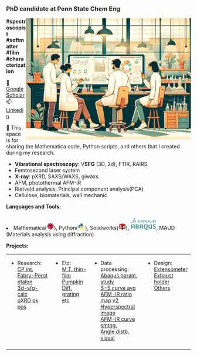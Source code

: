 <h3 align="left">PhD candidate at Penn State Chem Eng </h3>
  <img align="right" alt="Coding" width="450" src="https://github.com/JasonL1422/Images/blob/main/main3.png">

**#spectroscopist #softmatter #film #characterization**

🔬 [Google Scholar](https://scholar.google.com/citations?user=D79p8IoAAAAJ&hl=en&oi=ao)
📫 [Linkedin](http://www.linkedin.com/in/jongcheol-lee2)</li>

🌱 This space is for sharing the Mathematica code, Python scripts, and others that I created during my research.</li>

- **Vibrational spectroscopy**: V**SFG** (3D, 2d), FTIR, RAIRS
- Femtosecond laser system
- **X-ray**: pXRD, SAXS/WAXS, giwaxs
- AFM, photothermal AFM-IR
- Rietveld analysis, Principal component analysis(PCA)
- Cellulose, biomaterials, wall mechanic

**Languages and Tools:**<br>
<li>Mathematica(<img src="https://github.com/JasonL1422/Images/blob/main/mathematica.png" alt="Mathematica" width="20">),
Python(<img src="https://raw.githubusercontent.com/devicons/devicon/master/icons/python/python-original.svg" alt="python" width="20"/>),
Solidworks(<img src="https://github.com/JasonL1422/Images/blob/main/sw2.png" alt="SolidWorks" width="20"/>),
<img src="https://github.com/JasonL1422/Images/blob/main/Abaqus2.png" alt="Abaqus" width="70"/>,
MAUD (Materials analysis using diffraction)

**Projects:**<br>

<table>
  <!--------- first row (tr) starts here --------->
  <tr>
    <td valign="top">
      <ul>
        <li>Research:</li>
        <a href="https://github.com/JasonL1422/Optical-modeling-for-crossed-polarization-microscopy-intensity/blob/main/README.md">CP int.</a><br>
        <a href="https://github.com/JasonL1422/Fabry-Perot-Etalon/blob/main/README.md">Fabry-Perot etalon</a><br>
        <a href="https://github.com/JasonL1422/3d-sfg-cal/blob/main/README.md">3d-sfg-calc</a><br>
        <a href="https://github.com/JasonL1422/PXRD-peak-pos/blob/main/README.md">pXRD pk pos</a><br>
      </ul>
    </td>
    <td valign="top">
      <ul>
    <li>Etc:</li>
        <a href="https://github.com/JasonL1422/mass-transfer-through-a-thin-film/blob/main/README.md">M.T. thin-film</a><br>
        <a href="https://github.com/JasonL1422/pumpkin/blob/main/README.md">Pumpkin</a><br>
        <a href="https://github.com/JasonL1422/diffraction-grating/blob/main/README.md">Diff. grating</a><br>
        <a href="https://github.com/JasonL1422/etc/blob/main/README.md">etc</a><br>
      </ul>
    </td>
    <td valign="top">
      <ul>
        <li>Data processing:</li>
        <a href="https://github.com/JasonL1422/Py-script-for-FEA-in-Abaqus/blob/main/README.md">Abaqus param. study</a><br>
        <a href="https://github.com/JasonL1422/Avg_stress-strain_interpolation/blob/main/README.md">S-S curve avg</a><br>
        <a href="https://github.com/JasonL1422/AFM-IR-ratiomap-v2/blob/main/README.md">AFM-IR ratio map v2</a><br>
        <a href="https://github.com/JasonL1422/hyperspectral-image-data-processing-through-Mathematica/blob/main/README.md">Hyperspectral image</a><br>
        <a href="https://github.com/JasonL1422/AFM-IR-spectra-smoothening/blob/main/README.md">AFM-IR curve smtng.</a><br>
        <a href="https://github.com/JasonL1422/fiber-distribution/blob/main/README.md">Angle distb. visual</a><br>
      </ul>
    </td>
    <td valign="top">
      <ul>
        <li>Design:</li>
        <a href="https://github.com/JasonL1422/Extensometer/blob/main/README.md">Extensometer</a><br>
        <a href="https://github.com/JasonL1422/Exhaust-holder/blob/main/README.md">Exhaust holder</a><br>
        <a href="https://github.com/JasonL1422/SolidWorks-CAD/blob/main/README.md">Others</a><br>
      </ul>
    </td>
          
  </tr>
  <!--------- first row (tr) ends here --------->
  
  <!--------- second row (tr) starts here --------->
  <tr>
    <td>
    </td>
    <td>
    </td>
    <td>
    </td>
    <td>
    </td>
  </tr>
  <!--------- second row (tr) ends here --------->
</table>
